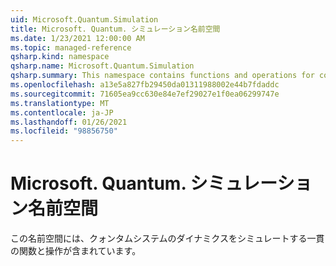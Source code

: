 ```yaml
---
uid: Microsoft.Quantum.Simulation
title: Microsoft. Quantum. シミュレーション名前空間
ms.date: 1/23/2021 12:00:00 AM
ms.topic: managed-reference
qsharp.kind: namespace
qsharp.name: Microsoft.Quantum.Simulation
qsharp.summary: This namespace contains functions and operations for coherently simulating the dynamics of quantum systems.
ms.openlocfilehash: a13e5a827fb29450da01311988002e44b7fdaddc
ms.sourcegitcommit: 71605ea9cc630e84e7ef29027e1f0ea06299747e
ms.translationtype: MT
ms.contentlocale: ja-JP
ms.lasthandoff: 01/26/2021
ms.locfileid: "98856750"
---
```

# <a name="microsoftquantumsimulation-namespace"></a>Microsoft. Quantum. シミュレーション名前空間

この名前空間には、クォンタムシステムのダイナミクスをシミュレートする一貫の関数と操作が含まれています。

